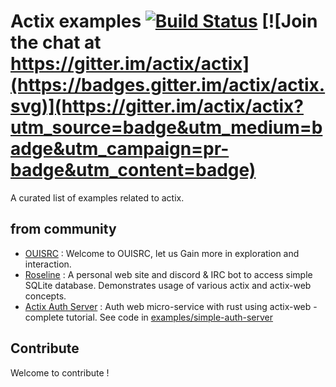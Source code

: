 # Actix examples [![Build Status](https://travis-ci.org/actix/examples.svg?branch=master)](https://travis-ci.org/actix/examples) [![Join the chat at https://gitter.im/actix/actix](https://badges.gitter.im/actix/actix.svg)](https://gitter.im/actix/actix?utm_source=badge&utm_medium=badge&utm_campaign=pr-badge&utm_content=badge)

A curated list of examples related to actix.

## from community
* [OUISRC](http://ouisrc.xyz/) : Welcome to OUISRC, let us Gain more in exploration and interaction.
* [Roseline](https://github.com/DoumanAsh/roseline.rs) : A personal web site and discord & IRC bot to access simple SQLite database. Demonstrates usage of various actix and actix-web concepts.
* [Actix Auth Server](https://hgill.io/posts/auth-microservice-rust-actix-web-diesel-complete-tutorial-part-1/) : Auth web micro-service with rust using actix-web - complete tutorial. See code in [examples/simple-auth-server](https://github.com/actix/examples/tree/master/simple-auth-server)
## Contribute

Welcome to contribute !
